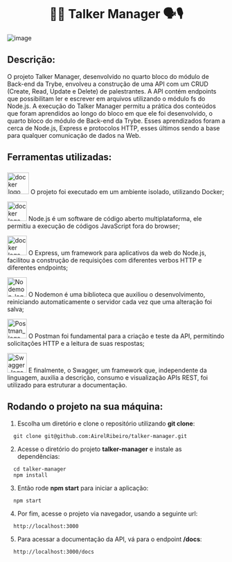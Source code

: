 # <h1 align="center"> 🎤💬 Talker Manager 🗣️🎙️ </h1>

![image](https://user-images.githubusercontent.com/98190806/187323499-9db3311c-61a5-45d6-a31d-da0c96ec2086.png)

## Descrição:

<p text-align="justify">O projeto Talker Manager, desenvolvido no quarto bloco do módulo de Back-end da Trybe, envolveu a construção de uma API com um CRUD (Create, Read, Update e Delete) de palestrantes. A API contém endpoints que possibilitam ler e escrever em arquivos utilizando o módulo fs do Node.js. A execução do Talker Manager permitu a prática dos conteúdos que foram aprendidos ao longo do bloco em que ele foi desenvolvido, o quarto bloco do módulo de Back-end da Trybe. Esses aprendizados foram a cerca de Node.js, Express e protocolos HTTP, esses últimos sendo a base para qualquer comunicação de dados na Web.</p>

## Ferramentas utilizadas:

###

<div align="left">
<p>
   <img src="https://cdn.jsdelivr.net/gh/devicons/devicon/icons/docker/docker-original.svg" height="50" alt="docker logo"  />
   O projeto foi executado em um ambiente isolado, utilizando Docker;
</p>
<p>
   <img src="https://cdn.jsdelivr.net/gh/devicons/devicon/icons/nodejs/nodejs-original.svg" height="45" alt="docker logo"  />
   Node.js é um software de código aberto multiplataforma, ele permitiu a execução de códigos JavaScript fora do browser;
</p>
<p>
   <img src="https://cdn.jsdelivr.net/gh/devicons/devicon/icons/express/express-original.svg" height="45" alt="docker logo"  />
   O Express, um framework para aplicativos da web do Node.js, facilitou a construção de requisições com diferentes verbos HTTP e diferentes endpoints;
</p>
<p>
   <img src="https://cdn.iconscout.com/icon/free/png-256/nodemon-226039.png" height="45" alt="Nodemon_logo"  />
  O Nodemon é uma biblioteca que auxiliou o desenvolvimento, reiniciando automaticamente o servidor cada vez que uma alteração foi salva;
</p>
<p>
  <img src="https://seeklogo.com/images/P/postman-logo-F43375A2EB-seeklogo.com.png" height="45" alt="Postman_logo"  />
  O Postman foi fundamental para a criação e teste da API, permitindo solicitações HTTP e a leitura de suas respostas;
</p>
<p>
  <img src="https://seeklogo.com/images/S/swagger-logo-A49F73BAF4-seeklogo.com.png" height="45" alt="Swagger_logo"  />
  E finalmente, o Swagger, um framework que, independente da linguagem, auxilia a descrição, consumo e visualização APIs REST, foi utilizado para estruturar a documentação.
</p>
</div>

###

## Rodando o projeto na sua máquina:

1. Escolha um diretório e clone o repositório utilizando **git clone**:
```
  git clone git@github.com:AirelRibeiro/talker-manager.git
```

2. Acesse o diretório do projeto **talker-manager** e instale as dependências:
```
  cd talker-manager
  npm install
```

3. Então rode **npm start** para iniciar a aplicação:
```
  npm start
```

4. Por fim, acesse o projeto via navegador, usando a seguinte url:
```
  http://localhost:3000
```

5. Para acessar a documentação da API, vá para o endpoint **/docs**:
```
  http://localhost:3000/docs
```
